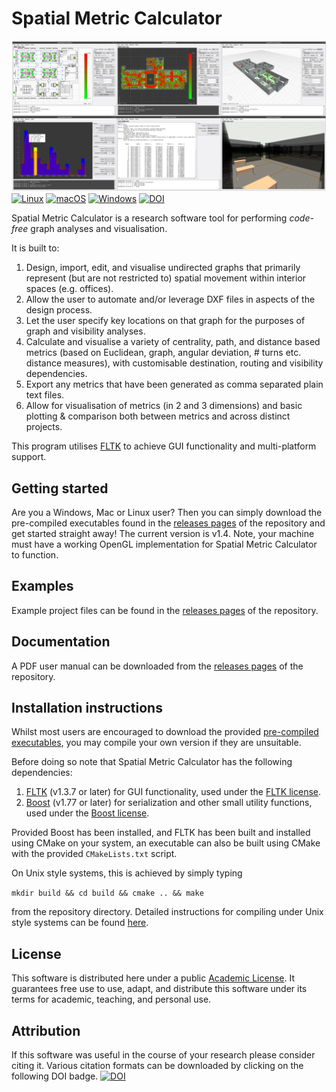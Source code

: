 # Spatial Metric Calculator

![Screenshot](misc/screens.png)
[![Linux](https://svgshare.com/i/Zhy.svg)](https://svgshare.com/i/Zhy.svg)
[![macOS](https://svgshare.com/i/ZjP.svg)](https://svgshare.com/i/ZjP.svg)
[![Windows](https://svgshare.com/i/ZhY.svg)](https://svgshare.com/i/ZhY.svg)
[![DOI](https://zenodo.org/badge/411694209.svg)](https://zenodo.org/badge/latestdoi/411694209)

Spatial Metric Calculator is a research software tool for performing *code-free* graph analyses and visualisation. 

It is built to:

1) Design, import, edit, and visualise undirected graphs that primarily represent (but are not restricted to) spatial movement within interior spaces (e.g. offices).
2) Allow the user to automate and/or leverage DXF files in aspects of the design process.
3) Let the user specify key locations on that graph for the purposes of graph and visibility analyses.
4) Calculate and visualise a variety of centrality, path, and distance based metrics (based on Euclidean, graph, angular deviation, # turns etc. distance measures), with customisable destination, routing and visibility dependencies.
5) Export any metrics that have been generated as comma separated plain text files.
6) Allow for visualisation of metrics (in 2 and 3 dimensions) and basic plotting & comparison both between metrics and across distinct projects.

This program utilises [FLTK](http://www.fltk.org/index.php) to achieve GUI functionality and multi-platform support. 

## Getting started

Are you a Windows, Mac or Linux user? Then you can simply download the pre-compiled executables found in the [releases pages](https://github.com/rspinney/Spatial-Metric-Calculator/releases/latest/) of the repository and get started straight away! The current version is v1.4. Note, your machine must have a working OpenGL implementation for Spatial Metric Calculator to function.

## Examples

Example project files can be found in the [releases pages](https://github.com/rspinney/Spatial-Metric-Calculator/releases/latest/) of the repository.

## Documentation

A PDF user manual can be downloaded from the [releases pages](https://github.com/rspinney/Spatial-Metric-Calculator/releases/latest/) of the repository.

## Installation instructions

Whilst most users are encouraged to download the provided [pre-compiled executables](https://github.com/rspinney/Spatial-Metric-Calculator/releases/latest/), you may compile your own version if they are unsuitable.

Before doing so note that Spatial Metric Calculator has the following dependencies:

1) [FLTK](http://www.fltk.org/index.php) (v1.3.7 or later) for GUI functionality, used under the [FLTK license](https://github.com/rspinney/Spatial-Metric-Calculator/blob/master/docs/opensource_licenses/FLTK_license.txt).
2) [Boost](http://www.boost.org/) (v1.77 or later) for serialization and other small utility functions, used under the [Boost license](https://github.com/rspinney/Spatial-Metric-Calculator/blob/master/docs/opensource_licenses/Boost_license.txt).

Provided Boost has been installed, and FLTK has been built and installed using CMake on your system, an executable can also be built using CMake with the provided `CMakeLists.txt` script.

On Unix style systems, this is achieved by simply typing 

`mkdir build && cd build && cmake .. && make`

from the repository directory. Detailed instructions for compiling under Unix style systems can be found [here](https://github.com/rspinney/Spatial-Metric-Calculator/blob/master/docs/compilation_instructions/unix_compilation_instructions.txt).

## License

This software is distributed here under a public [Academic License](https://github.com/rspinney/Spatial-Metric-Calculator/blob/master/LICENSE). It guarantees free use to use, adapt, and distribute this software under its terms for academic, teaching, and personal use.

## Attribution

If this software was useful in the course of your research please consider citing it. Various citation formats can be downloaded by clicking on the following DOI badge. [![DOI](https://zenodo.org/badge/411694209.svg)](https://zenodo.org/badge/latestdoi/411694209)
